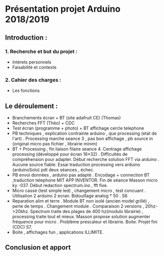 # Présentation projet Arduino 2018/2019
## Introduction :
### 1. Recherche et but du projet :
- Intérets personnels 
- Faisabilité et contexte 
### 2. Cahier des charges :
- Les fonctions 
## Le déroulement :
- Branchements écran + BT (site adafruit CE)  (Thomas)
- Recherches FFT (Théo) + CDC
- Test écran (programme + photo) + BT affichage cercle telephone
- PB techniques , explication contrainte arduino , que processing (etat de l'art) . Processing marche seance 3 , pas bon affichage , pb source in (original micro pas fichier , librairie minim)
- BT + Processing , fin liaison filaire seance 4. Centrage affichage processing (développé pour écran 16*32) . Difficultés de compréhension pour adapter.  Début recherche solution FFT via arduino . Aucune source fiable. Essai traduction processing vers arduino (arduinoSolo) pdt deux séances , échec. 
- PB envoi données , arduino pas adapté . Encodage + connection BT ,traduction telephone MIT APP INVENTOR. Fin de séance Masson micro ky -037. Début redaction spectrum.ino , fft fixe.
- Micro cassé (test simple led) , changement micro , test concuant . Utilisation 2 arduino 2 ecran. Bidouillage analog * 50 . S6
- Reparation alim et terre . Module BT non isolé (ancien model grillé) , perte de temps . Changement module . Comparaison 2 versions , 20hz->20khz. Spectrum traite des plages de 400 hz(modulo librairie) , processing traite tout et mieux. Masson propose solution augmenter fréquence pour micro . Problème prescaleur et librairie. Boite. Projet fini (CDC) S7.
- Boite , affichages fun , applications ILLIMITE.

## Conclusion et apport
